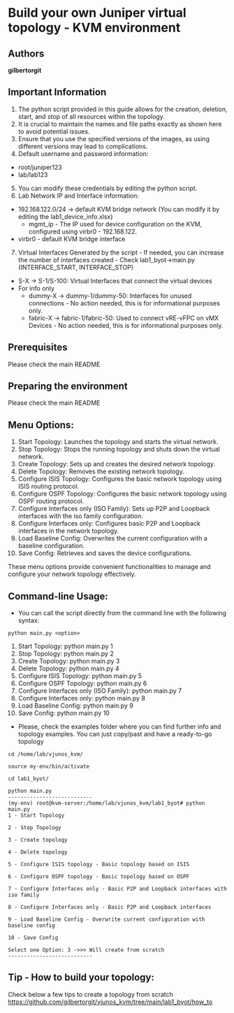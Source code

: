 # Build your own Juniper virtual topology - KVM environment

## Authors

**gilbertorgit**

## Important Information
1. The python script provided in this guide allows for the creation, deletion, start, and stop of all resources within the topology.
2. It is crucial to maintain the names and file paths exactly as shown here to avoid potential issues.
3. Ensure that you use the specified versions of the images, as using different versions may lead to complications.
4. Default username and password information:
  - root/juniper123
  - lab/lab123
5. You can modify these credentials by editing the python script.
6. Lab Network IP and Interface information:
  - 192.168.122.0/24 -> default KVM bridge network (You can modify it by editing the lab1_device_info.xlsx)
    - mgmt_ip - The IP used for device configuration on the KVM, configured using virbr0 - 192.168.122.
  - virbr0 - default KVM bridge interface
7. Virtual Interfaces Generated by the script - If needed, you can increase the number of interfaces created - Check lab1_byot->main.py (INTERFACE_START, INTERFACE_STOP)
  - S-X -> S-1/S-100: Virtual Interfaces that connect the virtual devices
  - For info only
    - dummy-X -> dummy-1/dummy-50: Interfaces for unused connections - No action needed, this is for informational purposes only.
    - fabric-X -> fabric-1/fabric-50: Used to connect vRE-vFPC on vMX Devices - No action needed, this is for informational purposes only.


## Prerequisites

Please check the main README

## Preparing the environment

Please check the main README

## Menu Options:

1. Start Topology: Launches the topology and starts the virtual network.
2. Stop Topology: Stops the running topology and shuts down the virtual network.
3. Create Topology: Sets up and creates the desired network topology. 
4. Delete Topology: Removes the existing network topology. 
5. Configure ISIS Topology: Configures the basic network topology using ISIS routing protocol. 
6. Configure OSPF Topology: Configures the basic network topology using OSPF routing protocol. 
7. Configure Interfaces only (ISO Family): Sets up P2P and Loopback interfaces with the iso family configuration. 
8. Configure Interfaces only: Configures basic P2P and Loopback interfaces in the network topology. 
9. Load Baseline Config: Overwrites the current configuration with a baseline configuration. 
10. Save Config: Retrieves and saves the device configurations.

These menu options provide convenient functionalities to manage and configure your network topology effectively.

## Command-line Usage:

* You can call the script directly from the command line with the following syntax:

```
python main.py <option>
```

1. Start Topology: python main.py 1 
2. Stop Topology: python main.py 2 
3. Create Topology: python main.py 3 
4. Delete Topology: python main.py 4 
5. Configure ISIS Topology: python main.py 5 
6. Configure OSPF Topology: python main.py 6 
7. Configure Interfaces only (ISO Family): python main.py 7 
8. Configure Interfaces only: python main.py 8 
9. Load Baseline Config: python main.py 9 
10. Save Config: python main.py 10


* Please, check the examples folder where you can find further info and topology examples. You can just copy/past and have a ready-to-go topology

```
cd /home/lab/vjunos_kvm/

source my-env/bin/activate

cd lab1_byot/
 
python main.py
---------------------------
(my-env) root@kvm-server:/home/lab/vjunos_kvm/lab1_byot# python main.py 
1 - Start Topology

2 - Stop Topology

3 - Create topology

4 - Delete topology

5 - Configure ISIS topology - Basic topology based on ISIS

6 - Configure OSPF topology - Basic topology based on OSPF

7 - Configure Interfaces only - Basic P2P and Loopback interfaces with iso family

8 - Configure Interfaces only - Basic P2P and Loopback interfaces

9 - Load Baseline Config - Overwrite current configuration with baseline config

10 - Save Config

Select one Option: 3 ->>> Will create from scratch
---------------------------
```
## Tip - How to build your topology:
Check below a few tips to create a topology from scratch
https://github.com/gilbertorgit/vjunos_kvm/tree/main/lab1_byot/how_to